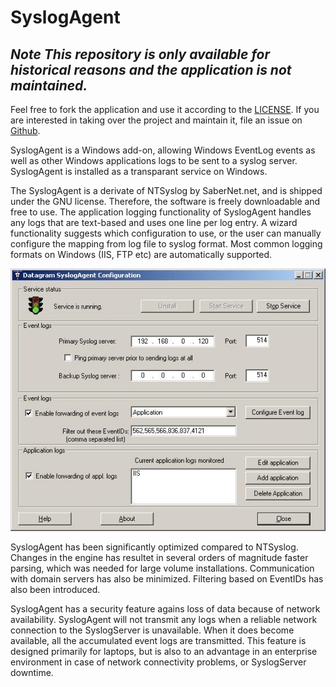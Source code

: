 # SyslogAgent

## *Note* _This repository is only available for historical reasons and the application is not maintained._
Feel free to fork the application and use it according to the [LICENSE](LICENSE). If you are interested in taking over the project and maintain it, file an issue on [Github](https://github.com/op5/syslogagent).

SyslogAgent is a Windows add-on, allowing Windows EventLog events as well as other Windows applications logs to be sent to a syslog server. SyslogAgent is installed as a transparant service on Windows.

The SyslogAgent is a derivate of NTSyslog by SaberNet.net, and is shipped under the GNU license. Therefore, the software is freely downloadable and free to use.
The application logging functionality of SyslogAgent handles any logs that are text-based and uses one line per log entry. A wizard functionality suggests which configuration to use, or the user can manually configure the mapping from log file to syslog format. Most common logging formats on Windows (IIS, FTP etc) are automatically supported.

![Image](./images/syslogagent.jpg "Image")

SyslogAgent has been significantly optimized compared to NTSyslog. Changes in the engine has resultet in several orders of magnitude faster parsing, which was needed for large volume installations. Communication with domain servers has also be minimized. Filtering based on EventIDs has also been introduced.

SyslogAgent has a security feature agains loss of data because of network availability. SyslogAgent will not transmit any logs when a reliable network connection to the SyslogServer is unavailable. When it does become available, all the accumulated event logs are transmitted. This feature is designed primarily for laptops, but is also to an advantage in an enterprise environment in case of network connectivity problems, or SyslogServer downtime. 
